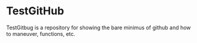 TestGitHub
==========

TestGitbug is a repository for showing the bare minimus of github and how to maneuver, functions, etc.
